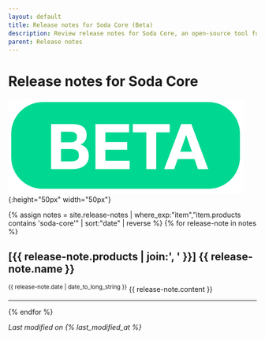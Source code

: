 ```yaml
---
layout: default
title: Release notes for Soda Core (Beta)
description: Review release notes for Soda Core, an open-source tool for testing and monitoring data quality.
parent: Release notes
---
```


# Release notes for Soda Core

![beta](/assets/images/beta.png){:height="50px" width="50px"}

{% assign notes = site.release-notes | where_exp:"item","item.products contains 'soda-core'" | sort:"date" | reverse %}
{% for release-note in notes %}
  <h2>[{{ release-note.products | join:', ' }}] {{ release-note.name }}</h2>
  <sup>{{ release-note.date | date_to_long_string }}</sup>
  {{ release-note.content }}
  <hr/>
{% endfor %}

*Last modified on {% last_modified_at %}*